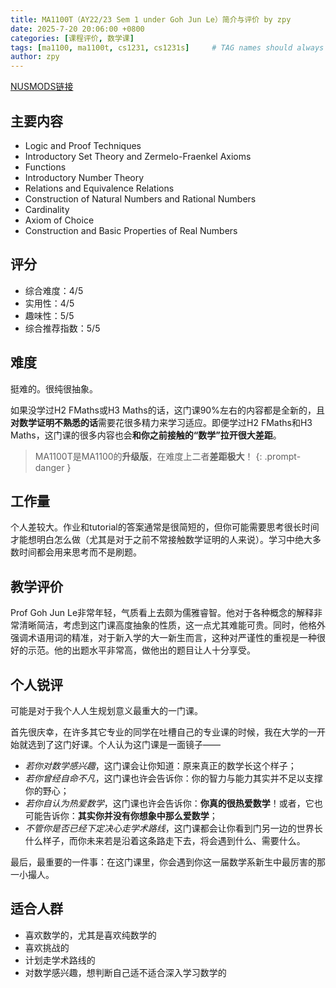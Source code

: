 ```yaml
---
title: MA1100T（AY22/23 Sem 1 under Goh Jun Le）简介与评价 by zpy
date: 2025-7-20 20:06:00 +0800
categories: [课程评价, 数学课]
tags: [ma1100, ma1100t, cs1231, cs1231s]     # TAG names should always be lowercase
author: zpy
---
```

[NUSMODS链接](https://nusmods.com/courses/MA1100T/basic-discrete-mathematics-t)

## 主要内容

- Logic and Proof Techniques
- Introductory Set Theory and Zermelo-Fraenkel Axioms
- Functions
- Introductory Number Theory
- Relations and Equivalence Relations
- Construction of Natural Numbers and Rational Numbers
- Cardinality
- Axiom of Choice
- Construction and Basic Properties of Real Numbers

## 评分

- 综合难度：4/5
- 实用性：4/5
- 趣味性：5/5
- 综合推荐指数：5/5

## 难度

挺难的。很纯很抽象。

如果没学过H2 FMaths或H3 Maths的话，这门课90%左右的内容都是全新的，且**对数学证明不熟悉的话**需要花很多精力来学习适应。即便学过H2 FMaths和H3 Maths，这门课的很多内容也会**和你之前接触的“数学”拉开很大差距**。

> MA1100T是MA1100的**升级版**，在难度上二者**差距极大**！
{: .prompt-danger }

## 工作量

个人差较大。作业和tutorial的答案通常是很简短的，但你可能需要思考很长时间才能想明白怎么做（尤其是对于之前不常接触数学证明的人来说）。学习中绝大多数时间都会用来思考而不是刷题。

## 教学评价

Prof Goh Jun Le非常年轻，气质看上去颇为儒雅睿智。他对于各种概念的解释非常清晰简洁，考虑到这门课高度抽象的性质，这一点尤其难能可贵。同时，他格外强调术语用词的精准，对于新入学的大一新生而言，这种对严谨性的重视是一种很好的示范。他的出题水平非常高，做他出的题目让人十分享受。

## 个人锐评

可能是对于我个人人生规划意义最重大的一门课。

首先很庆幸，在许多其它专业的同学在吐槽自己的专业课的时候，我在大学的一开始就选到了这门好课。个人认为这门课是一面镜子——

- *若你对数学感兴趣*，这门课会让你知道：原来真正的数学长这个样子；
- *若你曾经自命不凡*，这门课也许会告诉你：你的智力与能力其实并不足以支撑你的野心；
- *若你自认为热爱数学*，这门课也许会告诉你：**你真的很热爱数学**！或者，它也可能告诉你：**其实你并没有你想象中那么爱数学**；
- *不管你是否已经下定决心走学术路线*，这门课都会让你看到门另一边的世界长什么样子，而你未来若是沿着这条路走下去，将会遇到什么、需要什么。

最后，最重要的一件事：在这门课里，你会遇到你这一届数学系新生中最厉害的那一小撮人。

## 适合人群

- 喜欢数学的，尤其是喜欢纯数学的
- 喜欢挑战的
- 计划走学术路线的
- 对数学感兴趣，想判断自己适不适合深入学习数学的
